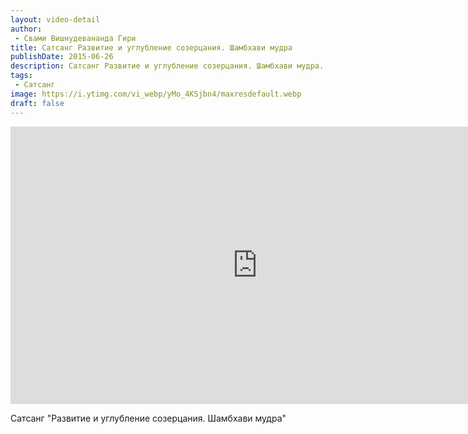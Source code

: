 ```yaml
---
layout: video-detail
author:
 - Свами Вишнудевананда Гири
title: Сатсанг Развитие и углубление созерцания. Шамбхави мудра
publishDate: 2015-06-26
description: Сатсанг Развитие и углубление созерцания. Шамбхави мудра. 
tags: 
 - Сатсанг
image: https://i.ytimg.com/vi_webp/yMo_4KSjbn4/maxresdefault.webp
draft: false
---
```


<iframe width="790" height="444" src="https://www.youtube.com/embed/yMo_4KSjbn4" frameborder="0" allowfullscreen=""></iframe> 

  Сатсанг "Развитие и углубление созерцания. Шамбхави мудра"

  

 